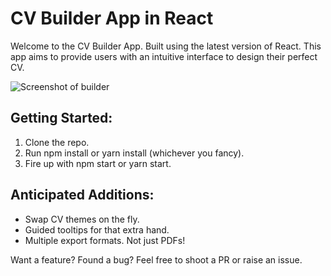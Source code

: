 # CV Builder App in React

Welcome to the CV Builder App. Built using the latest version of React. This app aims to provide users with an intuitive interface to design their perfect CV.

![Screenshot of builder]('./src/assets/images/cv-shot.jpeg', 'Screenshot of the project')

## Getting Started:

1. Clone the repo.
2. Run npm install or yarn install (whichever you fancy).
3. Fire up with npm start or yarn start.

## Anticipated Additions:

- Swap CV themes on the fly.
- Guided tooltips for that extra hand.
- Multiple export formats. Not just PDFs!

Want a feature? Found a bug? Feel free to shoot a PR or raise an issue.
